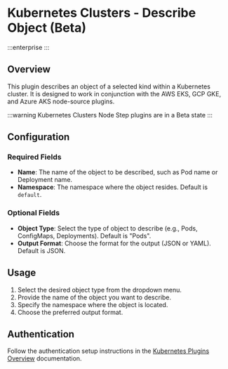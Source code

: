 # Kubernetes Clusters - Describe Object (Beta)
:::enterprise
:::

## Overview

This plugin describes an object of a selected kind within a Kubernetes cluster. It is designed to work in conjunction with the AWS EKS, GCP GKE, and Azure AKS node-source plugins.

:::warning
Kubernetes Clusters Node Step plugins are in a Beta state
:::

## Configuration

### Required Fields

* **Name**: The name of the object to be described, such as Pod name or Deployment name.
* **Namespace**: The namespace where the object resides. Default is `default`.

### Optional Fields

* **Object Type**: Select the type of object to describe (e.g., Pods, ConfigMaps, Deployments). Default is "Pods".
* **Output Format**: Choose the format for the output (JSON or YAML). Default is JSON.

## Usage

1. Select the desired object type from the dropdown menu.
2. Provide the name of the object you want to describe.
3. Specify the namespace where the object is located.
4. Choose the preferred output format.

## Authentication

Follow the authentication setup instructions in the [Kubernetes Plugins Overview](/manual/plugins/kubernetes-plugins-overview) documentation.
